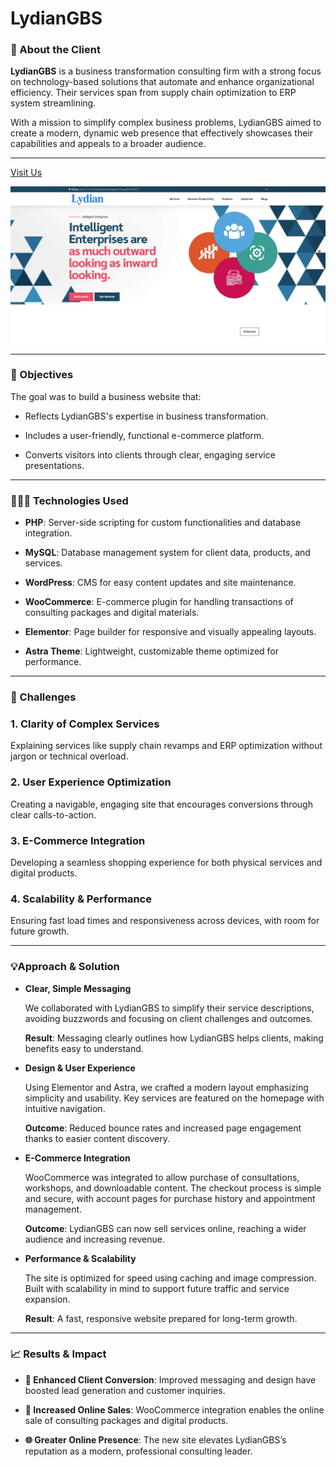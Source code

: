 # LydianGBS

### 🏢 About the Client

**LydianGBS** is a business transformation consulting firm with a strong focus on technology-based solutions that automate and enhance organizational efficiency. Their services span from supply chain optimization to ERP system streamlining.

With a mission to simplify complex business problems, LydianGBS aimed to create a modern, dynamic web presence that effectively showcases their capabilities and appeals to a broader audience.

---
[Visit Us](https://lydiangbs.com)

![LydianGBS Homepage](LydianGBS.png)

---
### 🎯 Objectives

The goal was to build a business website that:

- Reflects LydianGBS's expertise in business transformation.
    
- Includes a user-friendly, functional e-commerce platform.
    
- Converts visitors into clients through clear, engaging service presentations.

---

### 🧑🏻‍💻 Technologies Used

- **PHP**: Server-side scripting for custom functionalities and database integration.
    
- **MySQL**: Database management system for client data, products, and services.
    
- **WordPress**: CMS for easy content updates and site maintenance.
    
- **WooCommerce**: E-commerce plugin for handling transactions of consulting packages and digital materials.
    
- **Elementor**: Page builder for responsive and visually appealing layouts.
    
- **Astra Theme**: Lightweight, customizable theme optimized for performance.

---

### 🚧 Challenges

### 1. Clarity of Complex Services

Explaining services like supply chain revamps and ERP optimization without jargon or technical overload.

### 2. User Experience Optimization

Creating a navigable, engaging site that encourages conversions through clear calls-to-action.

### 3. E-Commerce Integration

Developing a seamless shopping experience for both physical services and digital products.

### 4. Scalability & Performance

Ensuring fast load times and responsiveness across devices, with room for future growth.

---

### 💡Approach & Solution

- **Clear, Simple Messaging**

	We collaborated with LydianGBS to simplify their service descriptions, avoiding buzzwords and focusing on client challenges and outcomes.

	**Result**: Messaging clearly outlines how LydianGBS helps clients, making benefits easy to understand.
	
- **Design & User Experience**

	Using Elementor and Astra, we crafted a modern layout emphasizing simplicity and usability. Key services are featured on the homepage with intuitive navigation.

	**Outcome**: Reduced bounce rates and increased page engagement thanks to easier content discovery.

- **E-Commerce Integration**

	WooCommerce was integrated to allow purchase of consultations, workshops, and downloadable content. The checkout process is simple and secure, with account pages for purchase history and appointment management.

	**Outcome**: LydianGBS can now sell services online, reaching a wider audience and increasing revenue.

- **Performance & Scalability**

	The site is optimized for speed using caching and image compression. Built with scalability in mind to support future traffic and service expansion.

	**Result**: A fast, responsive website prepared for long-term growth.

---

### 📈 Results & Impact

- **🚀 Enhanced Client Conversion**: Improved messaging and design have boosted lead generation and customer inquiries.
    
- **💸 Increased Online Sales**: WooCommerce integration enables the online sale of consulting packages and digital products.
    
- **🌐 Greater Online Presence**: The new site elevates LydianGBS’s reputation as a modern, professional consulting leader.

